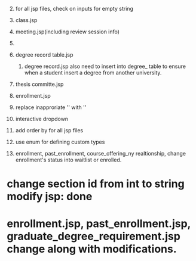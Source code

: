 2. for all jsp files, check on inputs for empty string

3. class.jsp
3. meeting.jsp(including review session info)
4. 
5. degree record table.jsp
   1. degree record.jsp also need to insert into degree_ table to ensure when a student insert a degree from another university. 
6. thesis committe.jsp
7. enrollment.jsp
9.  replace inapproriate '<th>' with '<td>'
10. interactive dropdown
11. add order by for all jsp files
12. use enum for defining custom types
13. enrollment, past_enrollment, course_offering_ny realtionship, change enrollment's status into waitlist or enrolled. 


# change section id from int to string modify jsp: done 

# enrollment.jsp, past_enrollment.jsp, graduate_degree_requirement.jsp change along with modifications. 